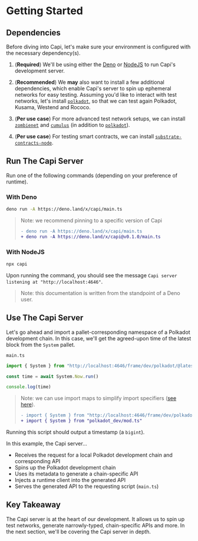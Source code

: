 # Getting Started

## Dependencies

Before diving into Capi, let's make sure your environment is configured with the necessary dependency(s).

1. (**Required**) We'll be using either the [Deno](https://github.com/denoland/deno) or [NodeJS](https://github.com/nodejs/node) to run Capi's development server.

2. (**Recommended**) We **may** also want to install a few additional dependencies, which enable Capi's server to spin up ephemeral networks for easy testing. Assuming you'd like to interact with test networks, let's install [`polkadot`](https://github.com/paritytech/polkadot), so that we can test again Polkadot, Kusama, Westend and Rococo.

3. (**Per use case**) For more advanced test network setups, we can install [`zombienet`](https://github.com/paritytech/zombienet) and [`cumulus`](https://github.com/paritytech/cumulus) (in addition to [`polkadot`](https://github.com/paritytech/polkadot)).

4. (**Per use case**) For testing smart contracts, we can install [`substrate-contracts-node`](https://github.com/paritytech/substrate-contracts-node).

## Run The Capi Server

Run one of the following commands (depending on your preference of runtime).

### With **Deno**

```sh
deno run -A https://deno.land/x/capi/main.ts
```

> Note: we recommend pinning to a specific version of Capi
>
> ```diff
> - deno run -A https://deno.land/x/capi/main.ts
> + deno run -A https://deno.land/x/capi@v0.1.0/main.ts
> ```

### With **NodeJS**

```sh
npx capi
```

Upon running the command, you should see the message `Capi server listening at "http://localhost:4646"`.

> Note: this documentation is written from the standpoint of a Deno user.

## Use The Capi Server

Let's go ahead and import a pallet-corresponding namespace of a Polkadot development chain. In this case, we'll get the agreed-upon time of the latest block from the `System` pallet.

`main.ts`

```ts
import { System } from "http://localhost:4646/frame/dev/polkadot/@latest/mod.ts"

const time = await System.Now.run()

console.log(time)
```

> Note: we can use import maps to simplify import specifiers ([see here](/docs/getting_started/import_mapping.md)).
>
> ```diff
> - import { System } from "http://localhost:4646/frame/dev/polkadot/@latest/mod.ts"
> + import { System } from "polkadot_dev/mod.ts"
> ```

Running this script should output a timestamp (a `bigint`).

In this example, the Capi server...

- Receives the request for a local Polkadot development chain and corresponding API
- Spins up the Polkadot development chain
- Uses its metadata to generate a chain-specific API
- Injects a runtime client into the generated API
- Serves the generated API to the requesting script (`main.ts`)

## Key Takeaway

The Capi server is at the heart of our development. It allows us to spin up test networks, generate narrowly-typed, chain-specific APIs and more. In the next section, we'll be covering the Capi server in depth.
